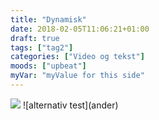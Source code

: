 ```yaml
---
title: "Dynamisk"
date: 2018-02-05T11:06:21+01:00
draft: true
tags: ["tag2"]
categories: ["Video og tekst"]
moods: ["upbeat"]
myVar: "myValue for this side"
---
```



<img src="/images/pete414r.png">
![alternativ test](ander)
